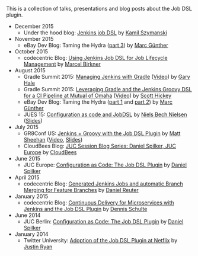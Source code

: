 This is a collection of talks, presentations and blog posts about the Job DSL plugin.

* December 2015
    * Under the hood blog:
      [Jenkins job DSL](http://kamilszymanski.github.io/jenkins-job-dsl/)
      by [Kamil Szymanski](https://twitter.com/kszdev)
* November 2015
    * eBay Dev Blog: Taming the Hydra ([part 3](http://www.technology-ebay.de/the-teams/mobile-de/blog/taming-the-hydra-part-3.html))
      by [Marc Günther](https://github.com/marc-guenther)
* October 2015
    * codecentric Blog:
    [Using Jenkins Job DSL for Job Lifecycle Management](https://blog.codecentric.de/en/2015/10/using-jenkins-job-dsl-for-job-lifecycle-management/)
    by [Marcel Birkner](https://github.com/MarcelBirkner)
* August 2015
    * Gradle Summit 2015:
      [Managing Jenkins with Gradle](http://gradle.org/managing-jenkins-with-gradle/)
      ([Video](https://www.youtube.com/watch?v=uV8XG3sX_is))
      by [Gary Hale](https://github.com/ghale)
    * Gradle Summit 2015:
      [Leveraging Gradle and the Jenkins Groovy DSL for a CI Pipeline at Mutual of Omaha](http://gradle.org/leveraging-gradle-and-the-jenkins-groovy-dsl-for-a-ci-pipeline-at-mutual-of-omaha/)
      ([Video](https://www.youtube.com/watch?v=1mTve31Svh8))
      by [Scott Hickey](https://twitter.com/jshickey)
    * eBay Dev Blog: Taming the Hydra ([part 1](http://www.technology-ebay.de/the-teams/mobile-de/blog/taming-the-hydra-part-1.html)
      and [part 2](http://www.technology-ebay.de/the-teams/mobile-de/blog/taming-the-hydra-part-2.html))
      by [Marc Günther](https://github.com/marc-guenther)
    * JUES 15: [Configuration as code and JobDSL](http://www.code-conf.com/jues15/program/#configuration-as-code-and-jobdsl)
      by [Niels Bech Nielsen](https://twitter.com/nielsbech)
      ([Slides](https://drive.google.com/file/d/0B7COmBHPVvgEcGdsY1dXMFgtNUE/view?usp=sharing))
* July 2015
    * GR8Conf US: [Jenkins + Groovy with the Job DSL Plugin](http://gr8conf.us/#/talk/217)
      by [Matt Sheehan](https://gitbhub.com/sheehan)
      ([Video](https://www.youtube.com/watch?v=SSK_JaBacE0), [Slides](http://sheehan.github.io/job-dsl-slides/#/))
    * CloudBees Blog: [JUC Session Blog Series: Daniel Spilker, JUC Europe](http://blog.cloudbees.com/2015/07/juc-session-blog-series-daniel-spilker.html)
      by [CloudBees](https://www.cloudbees.com/)
* June 2015
    * JUC Europe: [Configuration as Code: The Job DSL Plugin](https://www.cloudbees.com/jenkins/juc-2015/abstracts/europe/01-01-1500-spilker)
      by [Daniel Spilker](https://github.com/daspilker)
* April 2015
    * codecentric Blog:
      [Generated Jenkins Jobs and automatic Branch Merging for Feature Branches](https://blog.codecentric.de/en/2015/04/generated-jenkins-jobs-and-automatic-branch-merging-for-feature-branches/)
      by [Daniel Reuter](https://github.com/ReuDa)
* January 2015
    * codecentric Blog:
      [Continuous Delivery for Microservices with Jenkins and the Job DSL Plugin](https://blog.codecentric.de/en/2015/01/continuous-delivery-microservices-jenkins-job-dsl-plugin/)
      by [Dennis Schulte](https://github.com/denschu)
* June 2014
    * JUC Berlin: [Configuration as Code: The Job DSL Plugin](https://www.cloudbees.com/event/topic/lightning-talk-2-configuration-code-job-dsl-plugin)
      by [Daniel Spilker](https://github.com/daspilker)
* January 2014
    * Twitter University: [Adoption of the Job DSL Plugin at Netflix](https://engineering.twitter.com/university/videos/adoption-of-the-job-dsl-plugin-at-netflix)
      by [Justin Ryan](https://github.com/quidryan)
